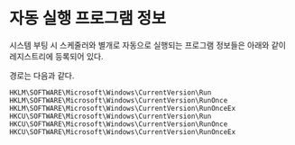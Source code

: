 # 자동 실행 프로그램 정보

시스템 부팅 시 스케줄러와 별개로 자동으로 실행되는 프로그램 정보들은 아래와 같이 레지스트리에 등록되어 있다.

경로는 다음과 같다.

    HKLM\SOFTWARE\Microsoft\Windows\CurrentVersion\Run
    HKLM\SOFTWARE\Microsoft\Windows\CurrentVersion\RunOnce
    HKLM\SOFTWARE\Microsoft\Windows\CurrentVersion\RunOnceEx
    HKCU\SOFTWARE\Microsoft\Windows\CurrentVersion\Run
    HKCU\SOFTWARE\Microsoft\Windows\CurrentVersion\RunOnce
    HKCU\SOFTWARE\Microsoft\Windows\CurrentVersion\RunOnceEx